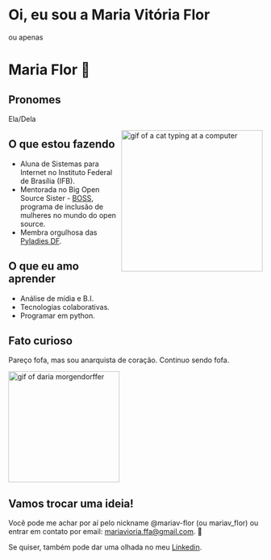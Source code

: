 # Oi, eu sou a Maria Vitória Flor 
ou apenas 

# Maria Flor 🌻

## Pronomes
Ela/Dela

<img align = 'right' alt = "gif of a cat typing at a computer" src ="https://media.giphy.com/media/13HBDT4QSTpveU/giphy.gif" 
width = "280"/>

## O que estou fazendo

- Aluna de Sistemas para Internet no Instituto Federal de Brasília (IFB).
- Mentorada no Big Open Source Sister - [BOSS](https://github.com/BOSS-BigOpenSourceSister), programa de inclusão de mulheres no mundo do open source.
- Membra orgulhosa das [Pyladies DF](https://github.com/pyladiesdf). 

## O que eu amo aprender

- Análise de mídia e B.I.
- Tecnologias colaborativas.
- Programar em python.

## Fato curioso

Pareço fofa, mas sou anarquista de coração. Continuo sendo fofa. 

<img align = 'center' alt = "gif of daria morgendorffer" src="https://64.media.tumblr.com/307fa9d7b290acfd40d0f18094333f0f/01aaaa234c5c57fe-c5/s500x750/fa1fdf6a4801fb214697c5c8d6da63e445b6894d.gifv" width = "220"/>

## Vamos trocar uma ideia!

Você pode me achar por aí pelo nickname @mariav-flor (ou mariav_flor) ou entrar em contato por email: mariavioria.ffa@gmail.com. 💌

Se quiser, também pode dar uma olhada no meu [Linkedin](https://www.linkedin.com/in/mariavitoria).
